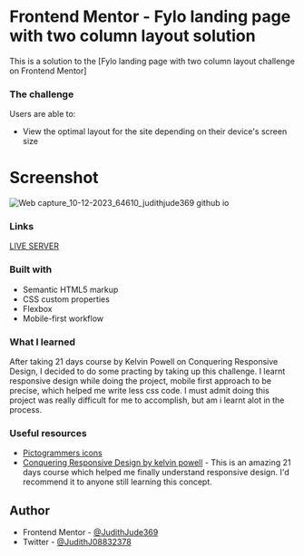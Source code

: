 # Frontend Mentor - Fylo landing page with two column layout solution

This is a solution to the [Fylo landing page with two column layout challenge on Frontend Mentor]

### The challenge
Users are able to:
- View the optimal layout for the site depending on their device's screen size
  
# Screenshot

![Web capture_10-12-2023_64610_judithjude369 github io](https://github.com/JudithJude369/Flylo-Landing-Page/assets/113371056/9aac6024-9746-46a3-810e-288a868dcdd8)

### Links
[LIVE SERVER](https://judithjude369.github.io/Flylo-Landing-Page)

### Built with
- Semantic HTML5 markup
- CSS custom properties
- Flexbox
- Mobile-first workflow
### What I learned
After taking 21 days course by Kelvin Powell on Conquering Responsive Design, I decided to do some practing by taking up this challenge. I learnt responsive design while doing the project, mobile first approach to be precise, which helped me write less css code. I must admit doing this project was really difficult for me to accomplish, but am i learnt alot in the process.
### Useful resources
- [Pictogrammers icons](https://pictogrammers.com/library/mdi) 
- [Conquering Responsive Design by kelvin powell](https://courses.kevinpowell.co/view/courses/conquering-responsive-layouts) - This is an amazing  21 days course which helped me finally understand responsive design. I'd recommend it to anyone still learning this concept.
  
## Author
- Frontend Mentor - [@JudithJude369](https://www.frontendmentor.io/profile/JudithJude369)
- Twitter - [@JudithJ08832378](https://twitter.com/JudithJ08832378)
